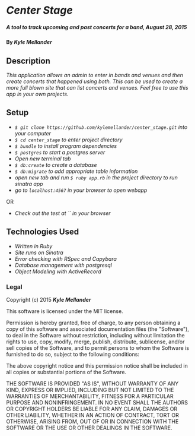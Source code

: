 # _Center Stage_

##### _A tool to track upcoming and past concerts for a band, August 28, 2015_

#### By _**Kyle Mellander**_

## Description

_This application allows an admin to enter in bands and venues and then create concerts that happened using both.  This can be used to create a more full blown site that can list concerts and venues. Feel free to use this app in your own projects._

## Setup

* _`$ git clone https://github.com/kylemellander/center_stage.git` into your computer_
* _`$ cd center_stage` to enter project directory_
* _`$ bundle` to install program dependencies_
* _`$ postgres` to start a postgres server_
* _Open new terminal tab_
* _`$ db:create` to create a database_
* _`$ db:migrate` to add appropriate table information_
* _open new tab and run `$ ruby app.rb` in the project directory to run sinatra app_
* _go to `localhost:4567` in your browser to open webapp_

OR

* _Check out the test at `` in your browser_

## Technologies Used

* _Written in Ruby_
* _Site runs on Sinatra_
* _Error checking with RSpec and Capybara_
* _Database management with postgresql_
* _Object Modeling with ActiveRecord_

### Legal

Copyright (c) 2015 **_Kyle Mellander_**

This software is licensed under the MIT license.

Permission is hereby granted, free of charge, to any person obtaining a copy
of this software and associated documentation files (the "Software"), to deal
in the Software without restriction, including without limitation the rights
to use, copy, modify, merge, publish, distribute, sublicense, and/or sell
copies of the Software, and to permit persons to whom the Software is
furnished to do so, subject to the following conditions:

The above copyright notice and this permission notice shall be included in
all copies or substantial portions of the Software.

THE SOFTWARE IS PROVIDED "AS IS", WITHOUT WARRANTY OF ANY KIND, EXPRESS OR
IMPLIED, INCLUDING BUT NOT LIMITED TO THE WARRANTIES OF MERCHANTABILITY,
FITNESS FOR A PARTICULAR PURPOSE AND NONINFRINGEMENT. IN NO EVENT SHALL THE
AUTHORS OR COPYRIGHT HOLDERS BE LIABLE FOR ANY CLAIM, DAMAGES OR OTHER
LIABILITY, WHETHER IN AN ACTION OF CONTRACT, TORT OR OTHERWISE, ARISING FROM,
OUT OF OR IN CONNECTION WITH THE SOFTWARE OR THE USE OR OTHER DEALINGS IN
THE SOFTWARE.
